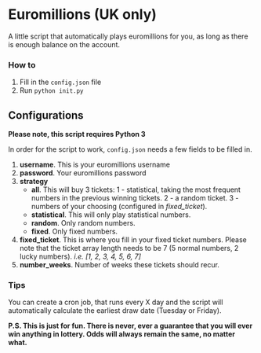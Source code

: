 # Euromillions (UK only)

A little script that automatically plays euromillions for you, as long as there is enough balance on the account.

### How to

1. Fill in the `config.json` file
2. Run `python init.py`

## Configurations

**Please note, this script requires Python 3**

In order for the script to work, `config.json` needs a few fields to be filled in.

1. **username**. This is your euromillions username
2. **password**. Your euromillions password
3. **strategy**
   * **all**. This will buy 3 tickets: 1 - statistical, taking the most frequent numbers in the previous winning tickets. 2 - a random ticket. 3 - numbers of your choosing (configured in _fixed_ticket_).
   * **statistical**. This will only play statistical numbers.
   * **random**. Only random numbers.
   * **fixed**. Only fixed numbers.
4. **fixed_ticket**. This is where you fill in your fixed ticket numbers. Please note that the ticket array length needs to be 7 (5 normal numbers, 2 lucky numbers). _i.e. [1, 2, 3, 4, 5, 6, 7]_
5. **number_weeks**. Number of weeks these tickets should recur.

### Tips

You can create a cron job, that runs every X day and the script will automatically calculate the earliest draw date (Tuesday or Friday).

**P.S. This is just for fun. There is never, ever a guarantee that you will ever win anything in lottery. Odds will always remain the same, no matter what.**
